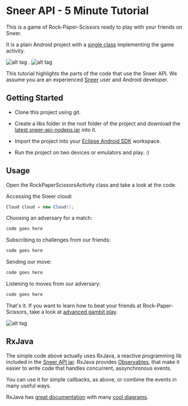 Sneer API - 5 Minute Tutorial
====

This is a game of Rock-Paper-Scissors ready to play with your friends on Sneer.

It is a plain Android project with a [single class](https://github.com/felipebueno/rockpaperscissors/blob/master/src/sneerteam/tutorial/rockpaperscissors/RockPaperScissorsActivity.java) implementing the game activity.

![alt tag](http://i.imgur.com/nBrPhhz.png) . ![alt tag](http://i.imgur.com/4ESnGSw.png)

This tutorial highlights the parts of the code that use the Sneer API. We assume you are an experienced [Sneer](http://sneer.me) user and Android developer.


Getting Started
----

  - Clone this project using git.

  - Create a libs folder in the root folder of the project and download the [latest sneer-api-nodeps.jar](#) into it.

  - Import the project into your [Eclipse Android SDK](http://developer.android.com/sdk/index.html) workspace.

  - Run the project on two devices or emulators and play. :)


Usage
----

Open the RockPaperScissorsActivity class and take a look at the code.

Accessing the Sneer cloud:
```JAVA
Cloud cloud = new Cloud();
```

Choosing an adversary for a match:
```JAVA
code goes here
```

Subscribing to challenges from our friends:
```JAVA
code goes here
```

Sending our move:
```JAVA
code goes here
```

Listening to moves from our adversary:
```JAVA
code goes here
```

That's it. If you want to learn how to beat your friends at Rock-Paper-Scissors, take a look at [advanced gambit play](http://www.worldrps.com/gambit-play).

![alt tag](http://i.imgur.com/x7FQgFu.png)

RxJava
----

The simple code above actually uses RxJava, a reactive programming lib included in the [Sneer API jar](#). RxJava provides [Observables](https://github.com/Netflix/RxJava/wiki/Observable), that make it easier to write code that handles concurrent, assynchronous events.

You can use it for simple callbacks, as above, or combine the events in many useful ways.

RxJava has [great documentation](https://github.com/Netflix/RxJava/wiki/Observable) with many [cool diagrams](https://github.com/Netflix/RxJava/wiki/Combining-Observables#merge).
